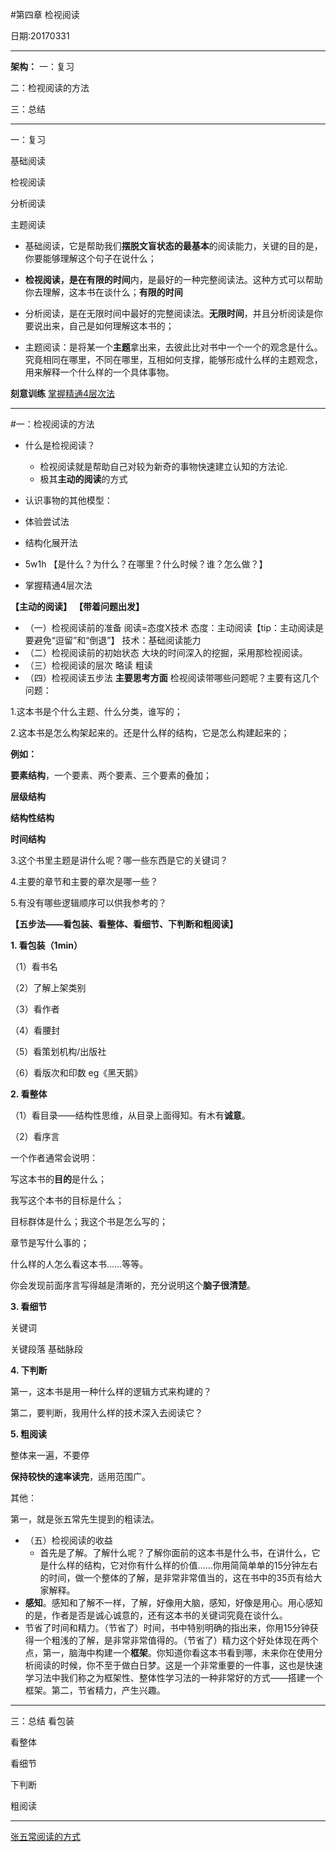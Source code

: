 #第四章 检视阅读

日期:20170331

- - - - -----------------

**架构：**
一：复习

二：检视阅读的方法

三：总结


- - - - -----------------

一：复习

基础阅读

检视阅读

分析阅读

主题阅读

- 基础阅读，它是帮助我们**摆脱文盲状态的最基本**的阅读能力，关键的目的是，你要能够理解这个句子在说什么；


- **检视阅读，**是在**有限的时间**内，是最好的一种完整阅读法。这种方式可以帮助你去理解，这本书在谈什么；**有限的时间**


- 分析阅读，是在无限时间中最好的完整阅读法。**无限时间**，并且分析阅读是你要说出来，自己是如何理解这本书的；


- 主题阅读：是将某一个**主题**拿出来，去彼此比对书中一个一个的观念是什么。究竟相同在哪里，不同在哪里，互相如何支撑，能够形成什么样的主题观念，用来解释一个什么样的一个具体事物。


**刻意训练**
[掌握精通4层次法](http://blog.hiddenwangcc.com/archives/2615)

- - - -----------------
#一：检视阅读的方法
- 什么是检视阅读？
    - 检视阅读就是帮助自己对较为新奇的事物快速建立认知的方法论.
    - 极其**主动的阅读**的方式

- 认识事物的其他模型：
 - 体验尝试法 
 - 结构化展开法
 - 5w1h 【是什么？为什么？在哪里？什么时候？谁？怎么做？】
 - 掌握精通4层次法


**【主动的阅读】**
**【带着问题出发】**
- （一）检视阅读前的准备
阅读=态度X技术
态度：主动阅读【tip：主动阅读是要避免“逗留”和“倒退”】
技术：基础阅读能力
- （二）检视阅读前的初始状态
    大块的时间深入的挖掘，采用那检视阅读。
- （三）检视阅读的层次
略读
粗读
- （四）检视阅读五步法
**主要思考方面**
检视阅读带哪些问题呢？主要有这几个问题：

1.这本书是个什么主题、什么分类，谁写的；

2.这本书是怎么构架起来的。还是什么样的结构，它是怎么构建起来的；

**例如：**

**要素结构**，一个要素、两个要素、三个要素的叠加；

**层级结构**

**结构性结构**

**时间结构**

3.这个书里主题是讲什么呢？哪一些东西是它的关键词？

4.主要的章节和主要的章次是哪一些？

5.有没有哪些逻辑顺序可以供我参考的？


**【五步法——看包装、看整体、看细节、下判断和粗阅读】**


**1. 看包装（1min）**

（1）看书名

（2）了解上架类别

（3）看作者

（4）看腰封

（5）看策划机构/出版社

（6）看版次和印数 eg《黑天鹅》

**2. 看整体**

（1）看目录——结构性思维，从目录上面得知。有木有**诚意**。


（2）看序言

一个作者通常会说明：

写这本书的**目的**是什么；

我写这个本书的目标是什么；

目标群体是什么；我这个书是怎么写的；

章节是写什么事的；

什么样的人怎么看这本书……等等。

你会发现前面序言写得越是清晰的，充分说明这个**脑子很清楚**。

**3. 看细节**

关键词

关键段落 基础脉段

**4. 下判断**

第一，这本书是用一种什么样的逻辑方式来构建的？

第二，要判断，我用什么样的技术深入去阅读它？

**5. 粗阅读**

整体来一遍，不要停

**保持较快的速率读完**，适用范围广。

其他：

第一，就是张五常先生提到的粗读法。

- （五）检视阅读的收益
  - 首先是了解。了解什么呢？了解你面前的这本书是什么书，在讲什么，它是什么样的结构，它对你有什么样的价值……你用简简单单的15分钟左右的时间，做一个整体的了解，是非常非常值当的，这在书中的35页有给大家解释。
 -  **感知**。感知和了解不一样，了解，好像用大脑，感知，好像是用心。用心感知的是，作者是否是诚心诚意的，还有这本书的关键词究竟在谈什么。
   - 节省了时间和精力。（节省了）时间，书中特别明确的指出来，你用15分钟获得一个粗浅的了解，是非常非常值得的。（节省了）精力这个好处体现在两个点，第一，脑海中构建一个**框架**。你知道你看这本书看到哪，未来你在使用分析阅读的时候，你不至于做白日梦。这是一个非常重要的一件事，这也是快速学习法中我们称之为框架性、整体性学习法的一种非常好的方式——搭建一个框架。第二，节省精力，产生兴趣。
- - - - -
三：总结
看包装


看整体

看细节

下判断

粗阅读

- - - -----------------
[张五常阅读的方式](http://www.360doc.com/content/14/0715/22/17132703_394668367.shtml)


